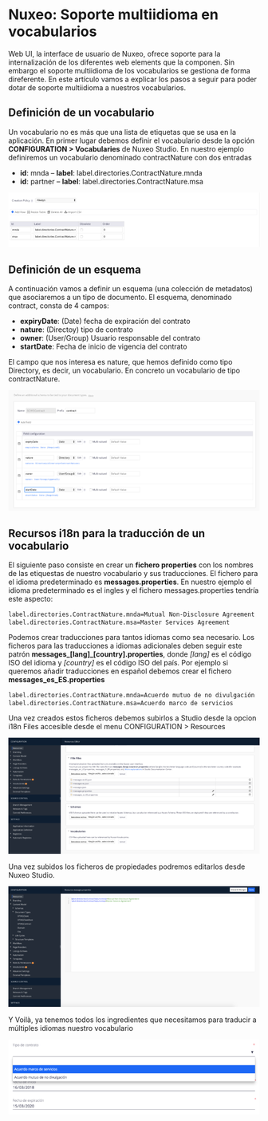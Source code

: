 # Nuxeo: Soporte multiidioma en vocabularios


Web UI, la interface de usuario de Nuxeo, ofrece soporte para la internalización de los diferentes web elements que la componen. Sin embargo el soporte multiidioma de los vocabularios se gestiona de forma direferente. En este artículo vamos a explicar los pasos a seguir para poder dotar de soporte multiidioma a nuestros vocabularios.

## Definición de un vocabulario
Un vocabulario no es más que una lista de etiquetas que se usa en la aplicación. En primer lugar debemos definir el vocabulario desde la opción **CONFIGURATION > Vocabularies** de Nuxeo Studio. En nuestro ejemplo definiremos un vocabulario denominado contractNature con dos entradas

   - **id**: mnda – **label**: label.directories.ContractNature.mnda
   - **id**: partner – **label**: label.directories.ContractNature.msa

![nuxeo vocabulary definition](images/nuxeo-vocabulary-definition-744x162.png "nuxeo vocabulary definition")

 
## Definición de un esquema
A continuación vamos a definir un esquema (una colección de metadatos) que asociaremos a un tipo de documento.  El esquema, denominado contract, consta de 4 campos:

   - **expiryDate**: (Date) fecha de expiración del contrato
   - **nature**: (Directoy) tipo de contrato
   - **owner**: (User/Group) Usuario responsable del contrato
   - **startDate**: Fecha de inicio de vigencia del contrato

El campo que nos interesa es nature, que hemos definido como tipo Directory, es decir, un vocabulario. En concreto un vocabulario de tipo contractNature.

![nuxeo schema with directory field](images/nuxeo-schema-with-directory-field-744x357.png "nuxeo schema with directory field")
 

## Recursos i18n para la traducción de un vocabulario
El siguiente paso consiste en crear un **fichero properties** con los nombres de las etiquestas de nuestro vocabulario y sus traducciones. El fichero para el idioma predeterminado es **messages.properties**. En nuestro ejemplo el idioma predeterminado es el ingles y el fichero messages.properties tendría este aspecto:

```shell
label.directories.ContractNature.mnda=Mutual Non-Disclosure Agreement
label.directories.ContractNature.msa=Master Services Agreement
```

Podemos crear traducciones para tantos idiomas como sea necesario. Los ficheros para las traducciones a idiomas adicionales deben seguir este patrón **messages_[lang]_[country].properties**, donde *[lang]* es el código ISO del idioma y *[country]* es el código ISO del país. Por ejemplo si queremos añadir traducciones en español debemos crear el fichero **messages_es_ES.properties**

```shell
label.directories.ContractNature.mnda=Acuerdo mutuo de no divulgación
label.directories.ContractNature.msa=Acuerdo marco de servicios
```

Una vez creados estos ficheros debemos subirlos a Studio desde la opcion i18n Files accesible desde el menu CONFIGURATION > Resources

![nuxeo resources multilanguage](images/nuxeo-resources-multilanguage-744x344.png "nuxeo resources multilanguage")



Una vez subidos los ficheros de propiedades podremos editarlos desde Nuxeo Studio.


![nuxeo edit resources](images/nuxeo-edit-resources-744x357.png "nuxeo edit resources")


Y Voilà, ya tenemos todos los ingredientes que necesitamos para traducir a múltiples idiomas nuestro vocabulario


![nuxeo suggestion directory multiidioma](images/nuxeo-suggestion-directory-744x221.png "nuxeo suggestion directory multiidioma")



